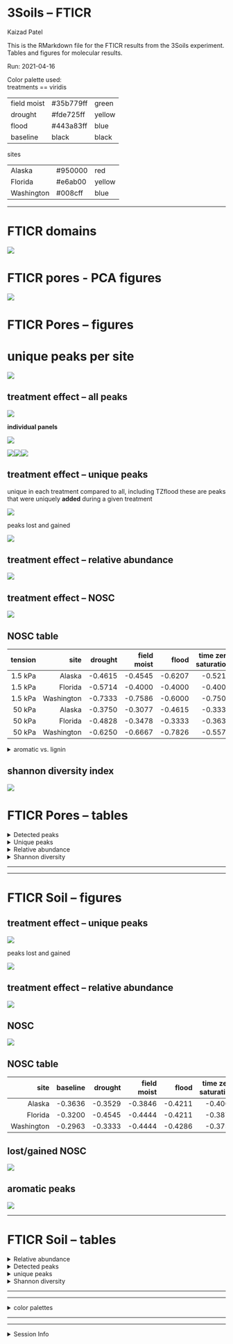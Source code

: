 3Soils – FTICR
================
Kaizad Patel

This is the RMarkdown file for the FTICR results from the 3Soils
experiment. Tables and figures for molecular results.

Run: 2021-04-16

Color palette used:  
treatments == viridis

|             |            |        |
|-------------|------------|--------|
| field moist | \#35b779ff | green  |
| drought     | \#fde725ff | yellow |
| flood       | \#443a83ff | blue   |
| baseline    | black      | black  |

sites

|            |          |        |
|------------|----------|--------|
| Alaska     | \#950000 | red    |
| Florida    | \#e6ab00 | yellow |
| Washington | \#008cff | blue   |

------------------------------------------------------------------------

# FTICR domains

![](images/markdown-fticr/vk_domains-1.png)<!-- -->

# FTICR pores - PCA figures

![](images/markdown-fticr/unnamed-chunk-1-1.png)<!-- -->

# FTICR Pores – figures

# unique peaks per site

![](images/markdown-fticr/unique_site-1.png)<!-- -->

## treatment effect – all peaks

![](images/markdown-fticr/combined_treatments-1.png)<!-- -->

**individual panels**

![](images/markdown-fticr/vk_panels_tz-1.png)<!-- -->

![](images/markdown-fticr/vk_panels_sites-1.png)<!-- -->![](images/markdown-fticr/vk_panels_sites-2.png)<!-- -->![](images/markdown-fticr/vk_panels_sites-3.png)<!-- -->

## treatment effect – unique peaks

unique in each treatment compared to all, including TZflood these are
peaks that were uniquely **added** during a given treatment

![](images/markdown-fticr/vk_unique-1.png)<!-- -->

peaks lost and gained

![](images/markdown-fticr/vk_lossgain-1.png)<!-- -->

## treatment effect – relative abundance

![](images/markdown-fticr/rel_abund-1.png)<!-- -->

## treatment effect – NOSC

![](images/markdown-fticr/NOSC_c-1.png)<!-- -->

## NOSC table

| tension |       site | drought | field moist |   flood | time zero saturation |
|--------:|-----------:|--------:|------------:|--------:|---------------------:|
| 1.5 kPa |     Alaska | -0.4615 |     -0.4545 | -0.6207 |              -0.5217 |
| 1.5 kPa |    Florida | -0.5714 |     -0.4000 | -0.4000 |              -0.4000 |
| 1.5 kPa | Washington | -0.7333 |     -0.7586 | -0.6000 |              -0.7500 |
|  50 kPa |     Alaska | -0.3750 |     -0.3077 | -0.4615 |              -0.3333 |
|  50 kPa |    Florida | -0.4828 |     -0.3478 | -0.3333 |              -0.3636 |
|  50 kPa | Washington | -0.6250 |     -0.6667 | -0.7826 |              -0.5578 |

<details>
<summary>
aromatic vs. lignin
</summary>

## aromatic peaks

not doing much with aromatic peaks, because it excludes many lignins and
tannins that contain aromatic groups

![](images/markdown-fticr/unnamed-chunk-2-1.png)<!-- -->

</details>

## shannon diversity index

![](images/markdown-fticr/shannon-1.png)<!-- -->

# FTICR Pores – tables

<details>
<summary>
Detected peaks
</summary>

## peaks

    #> [1] "50 kPa"

|       site |      Class | drought | field moist | flood | time zero saturation |
|-----------:|-----------:|--------:|------------:|------:|---------------------:|
|     Alaska | AminoSugar |     201 |           5 |    17 |                   10 |
|     Alaska |       Carb |     255 |           7 |    51 |                   15 |
|     Alaska |      Lipid |     148 |          38 |   152 |                  120 |
|     Alaska |    Protein |     511 |          79 |   352 |                  180 |
|     Alaska |    UnsatHC |       2 |           8 |     1 |                    9 |
|     Alaska |      ConHC |     138 |         136 |   150 |                  247 |
|     Alaska |     Lignin |    1391 |        1001 |  1168 |                 1230 |
|     Alaska |     Tannin |     229 |          93 |   118 |                  120 |
|     Alaska |      Other |      11 |           8 |     1 |                   10 |
|     Alaska |      total |    2886 |        1375 |  2010 |                 1941 |
|    Florida | AminoSugar |      34 |          18 |    23 |                  254 |
|    Florida |       Carb |      68 |           2 |    24 |                  273 |
|    Florida |      Lipid |     132 |          54 |   103 |                  146 |
|    Florida |    Protein |     416 |         188 |   250 |                  535 |
|    Florida |    UnsatHC |       4 |           3 |     8 |                   15 |
|    Florida |      ConHC |     105 |         132 |   194 |                  144 |
|    Florida |     Lignin |    1062 |         996 |  1072 |                 1243 |
|    Florida |     Tannin |      78 |         105 |   150 |                  187 |
|    Florida |      Other |      10 |           1 |     2 |                   20 |
|    Florida |      total |    1909 |        1499 |  1826 |                 2817 |
| Washington | AminoSugar |       6 |          26 |    57 |                   34 |
| Washington |       Carb |       5 |          18 |    11 |                    2 |
| Washington |      Lipid |     133 |         176 |   228 |                  108 |
| Washington |    Protein |     245 |         250 |   490 |                  283 |
| Washington |    UnsatHC |       3 |          15 |    15 |                   16 |
| Washington |      ConHC |       3 |          13 |    15 |                   61 |
| Washington |     Lignin |     593 |         741 |   738 |                  776 |
| Washington |     Tannin |       4 |          11 |    10 |                   30 |
| Washington |      Other |       1 |           4 |     4 |                    2 |
| Washington |      total |     993 |        1254 |  1568 |                 1312 |

    #> [1] "1.5 kPa"

|       site |      Class | drought | field moist | flood | time zero saturation |
|-----------:|-----------:|--------:|------------:|------:|---------------------:|
|     Alaska | AminoSugar |     129 |          13 |    21 |                   36 |
|     Alaska |       Carb |     181 |          22 |    27 |                   15 |
|     Alaska |      Lipid |      98 |         122 |   204 |                  142 |
|     Alaska |    Protein |     395 |         270 |   431 |                  446 |
|     Alaska |    UnsatHC |       3 |          15 |    13 |                   14 |
|     Alaska |      ConHC |      53 |         142 |    95 |                  171 |
|     Alaska |     Lignin |     854 |        1034 |  1029 |                  981 |
|     Alaska |     Tannin |      98 |          92 |    62 |                   92 |
|     Alaska |      Other |      27 |           8 |    10 |                    6 |
|     Alaska |      total |    1838 |        1718 |  1892 |                 1903 |
|    Florida | AminoSugar |      25 |          20 |     2 |                  265 |
|    Florida |       Carb |      75 |           6 |    12 |                  310 |
|    Florida |      Lipid |     114 |         106 |    70 |                  122 |
|    Florida |    Protein |     324 |         248 |   143 |                  511 |
|    Florida |    UnsatHC |       4 |           8 |     6 |                   12 |
|    Florida |      ConHC |      35 |         152 |   151 |                   55 |
|    Florida |     Lignin |     778 |        1029 |   744 |                  900 |
|    Florida |     Tannin |      18 |          97 |    41 |                  138 |
|    Florida |      Other |      14 |           6 |     2 |                   29 |
|    Florida |      total |    1387 |        1672 |  1171 |                 2342 |
| Washington | AminoSugar |      20 |          53 |    16 |                   45 |
| Washington |       Carb |       3 |          23 |     8 |                    9 |
| Washington |      Lipid |     188 |         168 |   106 |                  135 |
| Washington |    Protein |     301 |         428 |   115 |                  376 |
| Washington |    UnsatHC |      11 |          11 |    19 |                   17 |
| Washington |      ConHC |      25 |          13 |    26 |                   32 |
| Washington |     Lignin |     581 |         617 |   518 |                  531 |
| Washington |     Tannin |      11 |          10 |    10 |                    9 |
| Washington |      Other |       3 |           5 |    NA |                    3 |
| Washington |      total |    1143 |        1328 |   818 |                 1157 |

</details>
<details>
<summary>
Unique peaks
</summary>

## unique peaks

    #> [1] "50 kPa"

|       site |      Class | drought | field moist | flood |
|-----------:|-----------:|--------:|------------:|------:|
|     Alaska | AminoSugar |     185 |          NA |     2 |
|     Alaska |       Carb |     202 |           1 |    NA |
|     Alaska |      Lipid |      20 |           1 |    20 |
|     Alaska |    Protein |     182 |          NA |    21 |
|     Alaska |    UnsatHC |      NA |           2 |    NA |
|     Alaska |      ConHC |       5 |           4 |     4 |
|     Alaska |     Lignin |     214 |           9 |    23 |
|     Alaska |     Tannin |      99 |          NA |     5 |
|     Alaska |      Other |       7 |          NA |    NA |
|    Florida | AminoSugar |       4 |           2 |     2 |
|    Florida |       Carb |       6 |          NA |    NA |
|    Florida |      Lipid |      20 |          NA |    10 |
|    Florida |    Protein |      68 |           7 |     4 |
|    Florida |    UnsatHC |      NA |          NA |     2 |
|    Florida |      ConHC |       6 |           5 |    57 |
|    Florida |     Lignin |      26 |          13 |    34 |
|    Florida |     Tannin |       1 |           2 |    32 |
|    Florida |      Other |       4 |          NA |    NA |
| Washington | AminoSugar |      NA |          10 |    19 |
| Washington |       Carb |       2 |           9 |     1 |
| Washington |      Lipid |      28 |          11 |    57 |
| Washington |    Protein |       9 |          12 |   116 |
| Washington |    UnsatHC |      NA |           1 |     2 |
| Washington |      ConHC |      NA |          NA |     3 |
| Washington |     Lignin |       2 |          14 |    64 |
| Washington |     Tannin |      NA |          NA |     3 |
| Washington |      Other |      NA |           2 |     2 |

    #> [1] "1.5 kPa"

|       site |      Class | drought | field moist | flood |
|-----------:|-----------:|--------:|------------:|------:|
|     Alaska | AminoSugar |     108 |          NA |     2 |
|     Alaska |       Carb |     160 |           4 |     3 |
|     Alaska |      Lipid |       8 |           5 |    65 |
|     Alaska |    Protein |      71 |           4 |    42 |
|     Alaska |    UnsatHC |      NA |           7 |     3 |
|     Alaska |      ConHC |       5 |           3 |     3 |
|     Alaska |     Lignin |      67 |          42 |    74 |
|     Alaska |     Tannin |      15 |           5 |    NA |
|     Alaska |      Other |      17 |          NA |    NA |
|    Florida | AminoSugar |       7 |           6 |    NA |
|    Florida |       Carb |       5 |          NA |    NA |
|    Florida |      Lipid |      23 |          11 |     3 |
|    Florida |    Protein |      37 |           9 |    NA |
|    Florida |    UnsatHC |      NA |           4 |     2 |
|    Florida |      ConHC |       4 |          29 |    26 |
|    Florida |     Lignin |      21 |         122 |     2 |
|    Florida |     Tannin |       1 |          34 |    NA |
|    Florida |      Other |       6 |           4 |    NA |
| Washington | AminoSugar |      NA |          11 |     3 |
| Washington |       Carb |      NA |          15 |     1 |
| Washington |      Lipid |      51 |          16 |     3 |
| Washington |    Protein |      20 |          70 |     8 |
| Washington |    UnsatHC |      NA |          NA |     4 |
| Washington |      ConHC |       7 |          10 |     8 |
| Washington |     Lignin |      49 |          82 |    18 |
| Washington |     Tannin |       4 |           5 |     1 |
| Washington |      Other |       1 |           4 |    NA |

</details>
<details>
<summary>
Relative abundance
</summary>

## relative abundance

    #> [1] "50 kPa"

|       site |      Class |         drought |     field moist |           flood | time zero saturation |
|-----------:|-----------:|----------------:|----------------:|----------------:|---------------------:|
|     Alaska | AminoSugar |   5.8 ± 0.74 \* |        0.36 ± 0 |     0.77 ± 0.08 |          0.47 ± 0.06 |
|     Alaska |       Carb |  7.97 ± 0.58 \* |        0.51 ± 0 |     1.99 ± 0.65 |          0.51 ± 0.17 |
|     Alaska |      Lipid |     5.33 ± 0.33 |     2.76 ± 0 \* |  7.37 ± 0.26 \* |          5.53 ± 0.51 |
|     Alaska |    Protein | 18.01 ± 0.67 \* |     5.75 ± 0 \* | 17.37 ± 0.31 \* |          8.73 ± 0.69 |
|     Alaska |    UnsatHC |  0.06 ± 0.01 \* |     0.58 ± 0 \* |     0.05 ± 0 \* |          0.38 ± 0.07 |
|     Alaska |      ConHC |  4.62 ± 0.38 \* |        9.89 ± 0 |  7.26 ± 0.46 \* |         11.07 ± 1.54 |
|     Alaska |     Lignin | 50.28 ± 0.82 \* |     72.8 ± 0 \* | 59.32 ± 0.71 \* |         66.41 ± 1.05 |
|     Alaska |     Tannin |     7.56 ± 0.56 |        6.76 ± 0 |     5.84 ± 0.04 |          6.56 ± 0.26 |
|     Alaska |      Other |     0.37 ± 0.02 |        0.58 ± 0 |        0.05 ± 0 |          0.42 ± 0.12 |
|    Florida | AminoSugar |  1.62 ± 0.16 \* |      1.2 ± 0 \* |  1.09 ± 0.14 \* |          8.52 ± 0.81 |
|    Florida |       Carb |   3.4 ± 0.23 \* |     0.13 ± 0 \* |  1.26 ± 0.18 \* |          9.37 ± 0.71 |
|    Florida |      Lipid |     6.72 ± 0.19 |         3.6 ± 0 |     4.98 ± 0.68 |           4.95 ± 0.6 |
|    Florida |    Protein |    21.71 ± 0.48 |    12.54 ± 0 \* | 13.29 ± 1.35 \* |         18.81 ± 0.33 |
|    Florida |    UnsatHC |  0.19 ± 0.02 \* |      0.2 ± 0 \* |     0.38 ± 0.07 |          0.51 ± 0.03 |
|    Florida |      ConHC |     5.07 ± 0.56 |     8.81 ± 0 \* | 10.45 ± 0.72 \* |          4.87 ± 0.31 |
|    Florida |     Lignin | 56.83 ± 0.32 \* |    66.44 ± 0 \* | 60.45 ± 1.67 \* |         45.65 ± 1.16 |
|    Florida |     Tannin |     3.95 ± 0.14 |           7 ± 0 |         8 ± 1.2 |          6.58 ± 0.05 |
|    Florida |      Other |     0.51 ± 0.02 |        0.07 ± 0 |     0.12 ± 0.01 |          0.73 ± 0.03 |
| Washington | AminoSugar |   0.5 ± 0.11 \* |     2.09 ± 0.11 |   3.4 ± 0.12 \* |          2.13 ± 0.57 |
| Washington |       Carb |     0.51 ± 0 \* |  1.11 ± 0.14 \* |  0.61 ± 0.03 \* |          0.14 ± 0.03 |
| Washington |      Lipid |    11.51 ± 1.93 | 13.35 ± 0.52 \* | 14.41 ± 0.54 \* |          8.19 ± 1.01 |
| Washington |    Protein |    21.26 ± 3.68 |    18.53 ± 1.62 |  31.9 ± 0.27 \* |         20.61 ± 2.69 |
| Washington |    UnsatHC |  0.25 ± 0.03 \* |     1.21 ± 0.06 |     0.91 ± 0.08 |           1.1 ± 0.23 |
| Washington |      ConHC |  0.32 ± 0.01 \* |  0.93 ± 0.06 \* |  0.96 ± 0.03 \* |          3.95 ± 1.08 |
| Washington |     Lignin |    65.32 ± 5.84 |     61.8 ± 1.77 |  47.02 ± 0.7 \* |         61.77 ± 3.38 |
| Washington |     Tannin |  0.37 ± 0.03 \* |  0.72 ± 0.14 \* |   0.56 ± 0.1 \* |           1.99 ± 0.4 |
| Washington |      Other |     0.13 ± 0.02 |     0.25 ± 0.04 |     0.22 ± 0.05 |          0.16 ± 0.02 |

total = 100%

    #> [1] "1.5 kPa"

|       site |      Class |         drought |     field moist |           flood | time zero saturation |
|-----------:|-----------:|----------------:|----------------:|----------------:|---------------------:|
|     Alaska | AminoSugar |  6.03 ± 0.61 \* |     0.65 ± 0.06 |     0.94 ± 0.13 |          1.72 ± 0.17 |
|     Alaska |       Carb |   9.1 ± 0.74 \* |     0.84 ± 0.28 |     1.18 ± 0.17 |           0.7 ± 0.09 |
|     Alaska |      Lipid |  5.37 ± 0.19 \* |     7.27 ± 0.43 | 10.88 ± 0.46 \* |          7.73 ± 0.59 |
|     Alaska |    Protein |     22.43 ± 1.1 |    17.16 ± 1.35 |    23.04 ± 0.78 |         22.04 ± 2.32 |
|     Alaska |    UnsatHC |  0.14 ± 0.03 \* |     0.67 ± 0.11 |     0.64 ± 0.02 |          0.62 ± 0.07 |
|     Alaska |      ConHC |   2.59 ± 0.4 \* |     7.63 ± 0.58 |     4.32 ± 0.86 |          6.64 ± 1.87 |
|     Alaska |     Lignin | 48.02 ± 0.81 \* | 60.41 ± 0.94 \* |    55.51 ± 0.12 |         55.57 ± 1.94 |
|     Alaska |     Tannin |      5.04 ± 0.5 |     5.07 ± 0.24 |  3.08 ± 0.33 \* |          4.77 ± 0.31 |
|     Alaska |      Other |      1.3 ± 0.08 |     0.38 ± 0.09 |     0.41 ± 0.08 |          0.27 ± 0.07 |
|    Florida | AminoSugar |  1.55 ± 0.16 \* |   1.07 ± 0.2 \* |  0.16 ± 0.02 \* |          8.94 ± 1.55 |
|    Florida |       Carb |  5.48 ± 0.43 \* |  0.34 ± 0.03 \* |   0.86 ± 0.3 \* |         10.87 ± 2.15 |
|    Florida |      Lipid |     8.11 ± 0.64 |     6.16 ± 0.21 |     6.33 ± 0.86 |          7.45 ± 2.43 |
|    Florida |    Protein |    24.08 ± 0.89 | 14.32 ± 1.25 \* |  12.03 ± 1.3 \* |         26.79 ± 4.57 |
|    Florida |    UnsatHC |  0.27 ± 0.04 \* |     0.41 ± 0.09 |     0.53 ± 0.08 |          0.59 ± 0.09 |
|    Florida |      ConHC |     1.94 ± 0.37 |  7.93 ± 1.55 \* | 12.15 ± 1.42 \* |           1.9 ± 0.33 |
|    Florida |     Lignin | 56.59 ± 1.27 \* | 63.53 ± 1.02 \* |  64.52 ± 1.7 \* |         38.04 ± 2.26 |
|    Florida |     Tannin |  0.99 ± 0.16 \* |     5.93 ± 0.17 |     3.24 ± 0.28 |          4.41 ± 1.19 |
|    Florida |      Other |     0.97 ± 0.03 |     0.32 ± 0.04 |     0.17 ± 0.04 |           1.01 ± 0.2 |
| Washington | AminoSugar |  1.31 ± 0.36 \* |     3.68 ± 0.46 |  1.87 ± 0.17 \* |          3.73 ± 0.16 |
| Washington |       Carb |     0.25 ± 0.04 |  1.69 ± 0.44 \* |     0.89 ± 0.08 |           0.7 ± 0.04 |
| Washington |      Lipid | 16.86 ± 0.61 \* |    12.43 ± 0.25 |    12.89 ± 0.29 |         11.64 ± 0.14 |
| Washington |    Protein |  21.9 ± 3.95 \* |    30.01 ± 3.06 | 13.45 ± 0.64 \* |         33.57 ± 0.94 |
| Washington |    UnsatHC |     1.11 ± 0.21 |   0.9 ± 0.15 \* |  2.21 ± 0.07 \* |          1.47 ± 0.02 |
| Washington |      ConHC |     1.77 ± 0.58 |     0.91 ± 0.13 |     2.68 ± 0.67 |          2.56 ± 0.38 |
| Washington |     Lignin |     55.8 ± 4.48 |    49.36 ± 2.11 | 64.99 ± 0.75 \* |         45.26 ± 1.34 |
| Washington |     Tannin |     1.18 ± 0.21 |     0.69 ± 0.17 |     1.02 ± 0.13 |           0.8 ± 0.09 |
| Washington |      Other |     0.34 ± 0.14 |     0.34 ± 0.07 |              NA |          0.27 ± 0.04 |

total = 100%

</details>
<details>
<summary>
Shannon diversity
</summary>

## Shannon diversity

| treatment            | 1.5 kPa Alaska | 1.5 kPa Florida | 1.5 kPa Washington | 50 kPa Alaska  | 50 kPa Florida | 50 kPa Washington |
|:---------------------|:---------------|:----------------|:-------------------|:---------------|:---------------|:------------------|
| drought              | 1.53 ± 0.01 \* | 1.27 ± 0.02 \*  | 1.17 ± 0.07 \*     | 1.53 ± 0.02 \* | 1.33 ± 0.01 \* | 0.94 ± 0.1        |
| field moist          | 1.26 ± 0.02    | 1.21 ± 0.03 \*  | 1.28 ± 0.02        | 1.01 ± 0 \*    | 1.13 ± 0 \*    | 1.15 ± 0.02       |
| flood                | 1.29 ± 0.02    | 1.16 ± 0.04 \*  | 1.15 ± 0.03 \*     | 1.28 ± 0.03 \* | 1.28 ± 0.04 \* | 1.27 ± 0.01       |
| time zero saturation | 1.31 ± 0.04    | 1.6 ± 0.06      | 1.34 ± 0.01        | 1.15 ± 0.03    | 1.64 ± 0.02    | 1.15 ± 0.07       |

</details>

------------------------------------------------------------------------

------------------------------------------------------------------------

# FTICR Soil – figures

## treatment effect – unique peaks

![](images/markdown-fticr/soil_vk_unique-1.png)<!-- -->

peaks lost and gained

![](images/markdown-fticr/vk_soil_lossgain-1.png)<!-- -->

## treatment effect – relative abundance

![](images/markdown-fticr/soiL_rel_abund-1.png)<!-- -->

## NOSC

![](images/markdown-fticr/soil_NOSC_c-1.png)<!-- -->

## NOSC table

|       site | baseline | drought | field moist |   flood | time zero saturation |
|-----------:|---------:|--------:|------------:|--------:|---------------------:|
|     Alaska |  -0.3636 | -0.3529 |     -0.3846 | -0.4211 |              -0.4000 |
|    Florida |  -0.3200 | -0.4545 |     -0.4444 | -0.4211 |              -0.3871 |
| Washington |  -0.2963 | -0.3333 |     -0.4444 | -0.4286 |              -0.3750 |

## lost/gained NOSC

![](images/markdown-fticr/nosc_soil_lossgain-1.png)<!-- -->

## aromatic peaks

![](images/markdown-fticr/soil_aromatic-1.png)<!-- -->

------------------------------------------------------------------------

# FTICR Soil – tables

<details>
<summary>
Relative abundance
</summary>

## relative abundance

|       site |      Class |     baseline |         drought |     field moist |           flood | time zero saturation |
|-----------:|-----------:|-------------:|----------------:|----------------:|----------------:|---------------------:|
|     Alaska | AminoSugar |  5.46 ± 0.16 |  4.06 ± 0.11 \* |   4.63 ± 0.1 \* |     5.66 ± 0.11 |          5.53 ± 0.15 |
|     Alaska |       Carb |  6.16 ± 0.16 |  4.57 ± 0.06 \* |   5.53 ± 0.1 \* |  6.64 ± 0.12 \* |          6.72 ± 0.12 |
|     Alaska |      Lipid |   9.3 ± 0.34 |      9.8 ± 0.17 | 11.16 ± 0.23 \* |  12.22 ± 0.2 \* |         11.43 ± 0.28 |
|     Alaska |    Protein | 14.68 ± 0.24 | 13.48 ± 0.19 \* |       14 ± 0.13 | 15.67 ± 0.17 \* |          15.44 ± 0.3 |
|     Alaska |    UnsatHC |   4.1 ± 0.27 |   5.4 ± 0.17 \* |   5.2 ± 0.08 \* |  4.89 ± 0.07 \* |          4.82 ± 0.04 |
|     Alaska |      ConHC | 14.62 ± 0.43 | 16.89 ± 0.38 \* |     15.51 ± 0.1 | 12.99 ± 0.23 \* |          13.8 ± 0.26 |
|     Alaska |     Lignin | 34.91 ± 0.48 |    35.65 ± 0.18 |    34.32 ± 0.32 | 32.26 ± 0.23 \* |         32.77 ± 0.32 |
|     Alaska |     Tannin |  6.91 ± 0.29 |  6.24 ± 0.08 \* |  5.69 ± 0.08 \* |  5.86 ± 0.12 \* |           5.84 ± 0.1 |
|     Alaska |    Unnamed |  3.84 ± 0.11 |     3.91 ± 0.05 |     3.96 ± 0.02 |     3.81 ± 0.07 |           3.65 ± 0.1 |
|    Florida | AminoSugar |  7.31 ± 0.12 |   4.1 ± 0.07 \* |   4.7 ± 0.05 \* |  4.08 ± 0.09 \* |          5.21 ± 0.15 |
|    Florida |       Carb |  9.92 ± 0.05 |  4.64 ± 0.07 \* |  6.07 ± 0.08 \* |  5.51 ± 0.12 \* |          6.92 ± 0.12 |
|    Florida |      Lipid |  9.31 ± 0.08 | 13.72 ± 0.22 \* | 13.65 ± 0.09 \* |  13.85 ± 0.3 \* |         12.05 ± 0.47 |
|    Florida |    Protein | 14.49 ± 0.11 | 16.29 ± 0.19 \* | 16.48 ± 0.14 \* | 13.77 ± 0.16 \* |         14.04 ± 0.06 |
|    Florida |    UnsatHC |  4.19 ± 0.03 |  5.58 ± 0.05 \* |  4.75 ± 0.05 \* |  6.23 ± 0.07 \* |          5.47 ± 0.16 |
|    Florida |      ConHC | 12.17 ± 0.22 | 16.38 ± 0.09 \* | 15.19 ± 0.23 \* |  16.71 ± 0.3 \* |         15.82 ± 0.12 |
|    Florida |     Lignin | 31.74 ± 0.17 |    31.48 ± 0.19 |    31.57 ± 0.19 |    31.03 ± 0.25 |         31.49 ± 0.32 |
|    Florida |     Tannin |  7.03 ± 0.05 |  4.07 ± 0.09 \* |  4.15 ± 0.11 \* |   4.91 ± 0.1 \* |          5.11 ± 0.15 |
|    Florida |    Unnamed |  3.84 ± 0.04 |     3.74 ± 0.07 |   3.44 ± 0.1 \* |     3.91 ± 0.07 |          3.89 ± 0.04 |
| Washington | AminoSugar |  3.41 ± 0.13 |  4.64 ± 0.08 \* |  5.26 ± 0.22 \* |  5.13 ± 0.11 \* |          4.18 ± 0.06 |
| Washington |       Carb |  5.33 ± 0.03 |     5.48 ± 0.11 |  6.56 ± 0.45 \* |  6.63 ± 0.38 \* |          4.94 ± 0.19 |
| Washington |      Lipid | 12.02 ± 0.23 | 10.06 ± 0.26 \* |    12.78 ± 0.21 |    12.45 ± 0.15 |         12.79 ± 0.17 |
| Washington |    Protein | 12.17 ± 0.47 |    14 ± 0.39 \* | 14.93 ± 0.48 \* | 15.35 ± 0.19 \* |          14.15 ± 0.2 |
| Washington |    UnsatHC |  5.76 ± 0.13 |     5.37 ± 0.13 |  6.32 ± 0.13 \* |      6.16 ± 0.1 |          6.61 ± 0.11 |
| Washington |      ConHC | 20.77 ± 0.76 | 17.19 ± 0.19 \* | 12.84 ± 0.89 \* |  13.3 ± 0.48 \* |          17.08 ± 0.3 |
| Washington |     Lignin | 31.98 ± 0.26 |  33.9 ± 0.42 \* | 33.08 ± 0.16 \* |    32.68 ± 0.22 |         30.76 ± 0.31 |
| Washington |     Tannin |  5.24 ± 0.13 |     5.28 ± 0.12 |   4.7 ± 0.06 \* |  4.74 ± 0.08 \* |           5.1 ± 0.04 |
| Washington |    Unnamed |  3.32 ± 0.06 |  4.09 ± 0.05 \* |     3.53 ± 0.08 |     3.56 ± 0.16 |          4.38 ± 0.15 |

</details>
<details>
<summary>
Detected peaks
</summary>

## peaks

|       site |      Class | baseline | drought | field moist | flood | time zero saturation |
|-----------:|-----------:|---------:|--------:|------------:|------:|---------------------:|
|     Alaska | AminoSugar |      495 |     431 |         523 |   587 |                  540 |
|     Alaska |       Carb |      554 |     472 |         603 |   675 |                  655 |
|     Alaska |      Lipid |      914 |    1056 |        1304 |  1353 |                 1226 |
|     Alaska |    Protein |     1313 |    1366 |        1528 |  1627 |                 1527 |
|     Alaska |    UnsatHC |      427 |     608 |         618 |   577 |                  544 |
|     Alaska |      ConHC |     1358 |    1684 |        1711 |  1379 |                 1376 |
|     Alaska |     Lignin |     3032 |    3414 |        3596 |  3237 |                 3156 |
|     Alaska |     Tannin |      587 |     603 |         598 |   585 |                  563 |
|     Alaska |    Unnamed |      385 |     428 |         463 |   436 |                  391 |
|     Alaska |      total |     9065 |   10062 |       10944 | 10456 |                 9978 |
|    Florida | AminoSugar |      742 |     435 |         291 |   448 |                  615 |
|    Florida |       Carb |      994 |     476 |         369 |   589 |                  774 |
|    Florida |      Lipid |      990 |    1462 |         841 |  1555 |                 1447 |
|    Florida |    Protein |     1480 |    1653 |         982 |  1458 |                 1615 |
|    Florida |    UnsatHC |      461 |     632 |         308 |   716 |                  683 |
|    Florida |      ConHC |     1272 |    1649 |         923 |  1787 |                 1839 |
|    Florida |     Lignin |     3215 |    3088 |        1868 |  3191 |                 3551 |
|    Florida |     Tannin |      706 |     425 |         259 |   523 |                  596 |
|    Florida |    Unnamed |      406 |     415 |         223 |   454 |                  486 |
|    Florida |      total |    10266 |   10235 |        6064 | 10721 |                11606 |
| Washington | AminoSugar |      247 |     552 |         625 |   607 |                  427 |
| Washington |       Carb |      373 |     631 |         776 |   755 |                  495 |
| Washington |      Lipid |      835 |    1220 |        1546 |  1505 |                 1316 |
| Washington |    Protein |      836 |    1618 |        1725 |  1782 |                 1406 |
| Washington |    UnsatHC |      410 |     651 |         767 |   770 |                  687 |
| Washington |      ConHC |     1368 |    2000 |        1503 |  1621 |                 1737 |
| Washington |     Lignin |     2111 |    3758 |        3702 |  3651 |                 2951 |
| Washington |     Tannin |      362 |     607 |         536 |   547 |                  510 |
| Washington |    Unnamed |      252 |     504 |         448 |   461 |                  481 |
| Washington |      total |     6794 |   11541 |       11628 | 11699 |                10010 |

</details>
<details>
<summary>
unique peaks
</summary>

## unique peaks

|       site |      Class | drought | field moist | flood |
|-----------:|-----------:|--------:|------------:|------:|
|     Alaska | AminoSugar |     153 |         161 |   166 |
|     Alaska |       Carb |     150 |         190 |   209 |
|     Alaska |      Lipid |     513 |         659 |   674 |
|     Alaska |    Protein |     469 |         484 |   552 |
|     Alaska |    UnsatHC |     289 |         284 |   298 |
|     Alaska |      ConHC |     634 |         650 |   440 |
|     Alaska |     Lignin |     965 |        1012 |   844 |
|     Alaska |     Tannin |     157 |         147 |   149 |
|     Alaska |    Unnamed |     202 |         221 |   210 |
|    Florida | AminoSugar |     147 |          72 |   140 |
|    Florida |       Carb |     125 |          71 |   184 |
|    Florida |      Lipid |     734 |         271 |   832 |
|    Florida |    Protein |     627 |         194 |   515 |
|    Florida |    UnsatHC |     329 |         123 |   386 |
|    Florida |      ConHC |     620 |         236 |   735 |
|    Florida |     Lignin |     962 |         323 |  1043 |
|    Florida |     Tannin |     151 |          58 |   189 |
|    Florida |    Unnamed |     222 |          84 |   251 |
| Washington | AminoSugar |     196 |         171 |   172 |
| Washington |       Carb |     211 |         184 |   168 |
| Washington |      Lipid |     541 |         690 |   647 |
| Washington |    Protein |     517 |         522 |   521 |
| Washington |    UnsatHC |     257 |         319 |   332 |
| Washington |      ConHC |     851 |         511 |   632 |
| Washington |     Lignin |    1110 |         966 |   964 |
| Washington |     Tannin |     246 |         147 |   175 |
| Washington |    Unnamed |     253 |         211 |   221 |

</details>
<details>
<summary>
Shannon diversity
</summary>

## Shannon diversity

| treatment            | Alaska      | Florida     | Washington  |
|:---------------------|:------------|:------------|:------------|
| baseline             | 1.92 ± 0.01 | 1.99 ± 0    | 1.9 ± 0.01  |
| drought              | 1.89 ± 0 \* | 1.91 ± 0 \* | 1.92 ± 0    |
| field moist          | 1.92 ± 0.01 | 1.93 ± 0 \* | 1.94 ± 0 \* |
| flood                | 1.96 ± 0 \* | 1.95 ± 0 \* | 1.95 ± 0 \* |
| time zero saturation | 1.95 ± 0    | 1.96 ± 0    | 1.95 ± 0    |

</details>

------------------------------------------------------------------------

------------------------------------------------------------------------

<details>
<summary>
color palettes
</summary>

# testing color palettes

![](images/markdown-fticr/palettes-1.png)<!-- -->![](images/markdown-fticr/palettes-2.png)<!-- -->![](images/markdown-fticr/palettes-3.png)<!-- -->![](images/markdown-fticr/palettes-4.png)<!-- -->![](images/markdown-fticr/palettes-5.png)<!-- -->

</details>

------------------------------------------------------------------------

------------------------------------------------------------------------

<details>
<summary>
Session Info
</summary>

Date run: 2021-04-16

    #> R version 4.0.2 (2020-06-22)
    #> Platform: x86_64-apple-darwin17.0 (64-bit)
    #> Running under: macOS Catalina 10.15.7
    #> 
    #> Matrix products: default
    #> BLAS:   /Library/Frameworks/R.framework/Versions/4.0/Resources/lib/libRblas.dylib
    #> LAPACK: /Library/Frameworks/R.framework/Versions/4.0/Resources/lib/libRlapack.dylib
    #> 
    #> locale:
    #> [1] en_US.UTF-8/en_US.UTF-8/en_US.UTF-8/C/en_US.UTF-8/en_US.UTF-8
    #> 
    #> attached base packages:
    #> [1] stats     graphics  grDevices utils     datasets  methods   base     
    #> 
    #> other attached packages:
    #>  [1] ggbiplot_0.55     patchwork_1.1.1   viridis_0.5.1     viridisLite_0.3.0
    #>  [5] DescTools_0.99.40 multcomp_1.4-16   TH.data_1.0-10    MASS_7.3-53      
    #>  [9] survival_3.2-7    mvtnorm_1.1-1     agricolae_1.3-3   car_3.0-10       
    #> [13] carData_3.0-4     nlme_3.1-152      stringi_1.5.3     ggExtra_0.9      
    #> [17] ggalt_0.6.2       reshape2_1.4.4    knitr_1.31        qwraps2_0.5.0    
    #> [21] cowplot_1.1.1     data.table_1.13.6 Rmisc_1.5         plyr_1.8.6       
    #> [25] lattice_0.20-41   forcats_0.5.1     dplyr_1.0.4       purrr_0.3.4      
    #> [29] tibble_3.0.6      tidyverse_1.3.0   tidyr_1.1.2       luzlogr_0.2.0    
    #> [33] stringr_1.4.0     lubridate_1.7.9.2 readr_1.4.0       ggplot2_3.3.3    
    #> [37] readxl_1.3.1     
    #> 
    #> loaded via a namespace (and not attached):
    #>  [1] colorspace_2.0-0   class_7.3-18       ellipsis_0.3.1     rio_0.5.16        
    #>  [5] fs_1.5.0           gld_2.6.2          rstudioapi_0.13    farver_2.0.3      
    #>  [9] fansi_0.4.2        xml2_1.3.2         codetools_0.2-18   splines_4.0.2     
    #> [13] extrafont_0.17     rootSolve_1.8.2.1  jsonlite_1.7.2     broom_0.7.4       
    #> [17] Rttf2pt1_1.3.8     cluster_2.1.0      dbplyr_2.0.0       shiny_1.6.0       
    #> [21] compiler_4.0.2     httr_1.4.2         backports_1.2.1    assertthat_0.2.1  
    #> [25] Matrix_1.3-2       fastmap_1.1.0      cli_2.2.0          later_1.1.0.1     
    #> [29] htmltools_0.5.1.1  tools_4.0.2        lmom_2.8           gtable_0.3.0      
    #> [33] glue_1.4.2         maps_3.3.0         Rcpp_1.0.6         cellranger_1.1.0  
    #> [37] vctrs_0.3.6        extrafontdb_1.0    xfun_0.20          openxlsx_4.2.3    
    #> [41] rvest_0.3.6        mime_0.9           miniUI_0.1.1.1     lifecycle_0.2.0   
    #> [45] zoo_1.8-8          scales_1.1.1       hms_1.0.0          promises_1.1.1    
    #> [49] sandwich_3.0-0     proj4_1.0-10.1     expm_0.999-6       RColorBrewer_1.1-2
    #> [53] Exact_2.1          yaml_2.2.1         curl_4.3           gridExtra_2.3     
    #> [57] labelled_2.7.0     highr_0.8          klaR_0.6-15        AlgDesign_1.2.0   
    #> [61] e1071_1.7-4        boot_1.3-26        zip_2.1.1          rlang_0.4.10      
    #> [65] pkgconfig_2.0.3    evaluate_0.14      labeling_0.4.2     tidyselect_1.1.0  
    #> [69] magrittr_2.0.1     R6_2.5.0           generics_0.1.0     combinat_0.0-8    
    #> [73] DBI_1.1.1          pillar_1.4.7       haven_2.3.1        foreign_0.8-81    
    #> [77] withr_2.4.1        abind_1.4-5        ash_1.0-15         modelr_0.1.8      
    #> [81] crayon_1.4.0       questionr_0.7.4    KernSmooth_2.23-18 rmarkdown_2.6.6   
    #> [85] grid_4.0.2         reprex_1.0.0       digest_0.6.27      xtable_1.8-4      
    #> [89] httpuv_1.5.5       munsell_0.5.0

</details>
